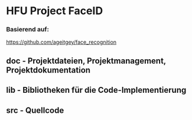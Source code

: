 # HFU Project FaceID

### Basierend auf:
https://github.com/ageitgey/face_recognition

## doc - Projektdateien, Projektmanagement, Projektdokumentation

## lib - Bibliotheken für die Code-Implementierung

## src - Quellcode
